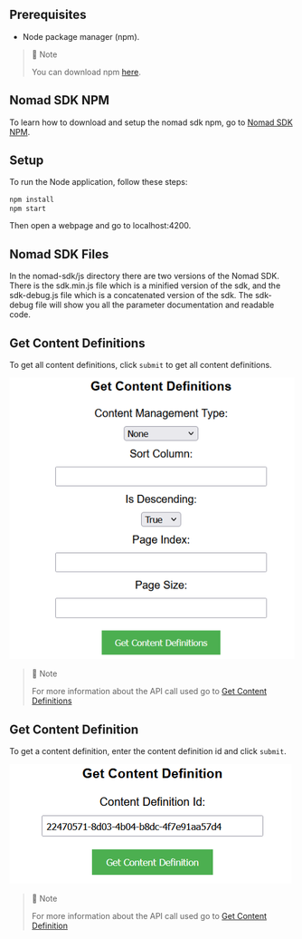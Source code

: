 ## Prerequisites

- Node package manager (npm).

> 📘 Note
> 
> You can download npm [here](https://nodejs.org/en/download).

## Nomad SDK NPM

To learn how to download and setup the nomad sdk npm, go to [Nomad SDK NPM](https://github.com/Nomad-Media/nomad-sdk/tree/main/nomad-sdk-npm).

## Setup

To run the Node application, follow these steps:
```
npm install
npm start
```

Then open a webpage and go to localhost:4200.

## Nomad SDK Files

In the nomad-sdk/js directory there are two versions of the Nomad SDK. There is the sdk.min.js file which is a minified version of the sdk, and the sdk-debug.js file which is a concatenated version of the sdk. The sdk-debug file will show you all the parameter documentation and readable code.

## Get Content Definitions

To get all content definitions, click `submit` to get all content definitions.

![](images/get-content-definitions.png)

> 📘 Note
>
> For more information about the API call used go to [Get Content Definitions](https://developer.nomad-cms.com/docs/get-content-definitions)

## Get Content Definition

To get a content definition, enter the content definition id and click `submit`.

![](images/get-content-definition.png)

> 📘 Note
>
> For more information about the API call used go to [Get Content Definition](https://developer.nomad-cms.com/docs/get-content-definition)